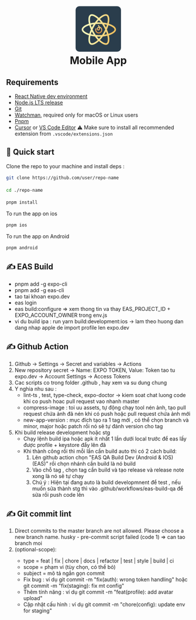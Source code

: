 <h1 align="center">
  <img alt="logo" src="./assets/icon.png" width="124px" style="border-radius:10px"/><br/>
Mobile App </h1>

## Requirements

- [React Native dev environment ](https://reactnative.dev/docs/environment-setup)
- [Node.js LTS release](https://nodejs.org/en/)
- [Git](https://git-scm.com/)
- [Watchman](https://facebook.github.io/watchman/docs/install#buildinstall), required only for macOS or Linux users
- [Pnpm](https://pnpm.io/installation)
- [Cursor](https://www.cursor.com/) or [VS Code Editor](https://code.visualstudio.com/download) ⚠️ Make sure to install all recommended extension from `.vscode/extensions.json`

## 👋 Quick start

Clone the repo to your machine and install deps :

```sh
git clone https://github.com/user/repo-name

cd ./repo-name

pnpm install
```

To run the app on ios

```sh
pnpm ios
```

To run the app on Android

```sh
pnpm android
```

## ✍️ EAS Build

- pnpm add -g expo-cli
- pnpm add -g eas-cli
- tao tai khoan expo.dev
- eas login
- eas build:configure => xem thong tin va thay EAS_PROJECT_ID + EXPO_ACCOUNT_OWNER trong env.js
- vi du build ipa : run yarn build:development:ios -> lam theo huong dan dang nhap apple de import profile len expo.dev

## ✍️ Github Action

1. Github -> Settings -> Secret and variables -> Actions
2. New repository secret -> Name: EXPO TOKEN, Value: Token tao tu expo.dev -> Account Settings -> Access Tokens
3. Cac scripts co trong folder .github , hay xem va su dung chung
4. Y nghia nhu sau :
   - lint-ts , test, type-check, expo-doctor -> kiem soat chat luong code khi co push hoac pull request vao nhanh master
   - compress-image : toi uu assets, tự động chạy tool nén ảnh, tạo pull request chứa ảnh đã nén khi có push hoặc pull request chứa ảnh mới
   - new-app-version : mục đích tạo ra 1 tag mới , có thể chọn branch và minor, major hoặc patch rồi nó sẽ tự đánh version cho tag
5. Khi build release development hoặc stg
   - Chạy lệnh build ipa hoặc apk ít nhất 1 lần dưới local trước để eas lấy được profile + keystore đẩy lên đã
   - Khi thành công rồi thì mỗi lần cần build auto thì có 2 cách build:
     1. Lên github action chọn "EAS QA Build Dev (Android & IOS) (EAS)" rồi chọn nhánh cần build là nó build
     2. Vào chỗ tag , chọn tag cần build và tạo release và release note xong là nó sẽ tự chạy
     3. Chú ý : Hiện tại đang auto là build developmnent để test , nếu muốn sửa thành stg thì vào .github/workflows/eas-build-qa để sửa rồi push code lên

## ✍️ Git commit lint

1. Direct commits to the master branch are not allowed. Please choose a new branch name.
   husky - pre-commit script failed (code 1) => can tao branch moi
2. <type>(optional-scope): <subject>
   - type = feat | fix | chore | docs | refactor | test | style | build | ci
   - scope = phạm vi (tùy chọn, có thể bỏ)
   - subject = mô tả ngắn gọn commit
   - Fix bug : ví dụ git commit -m "fix(auth): wrong token handling" hoặc git commit -m "fix(staging): fix mt config"
   - Thêm tính năng : ví dụ git commit -m "feat(profile): add avatar upload"
   - Cập nhật cấu hình : ví dụ git commit -m "chore(config): update env for staging"
